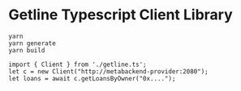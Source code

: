 Getline Typescript Client Library
=================================

    yarn
    yarn generate
    yarn build

    import { Client } from './getline.ts';
    let c = new Client("http://metabackend-provider:2080");
    let loans = await c.getLoansByOwner("0x....");

